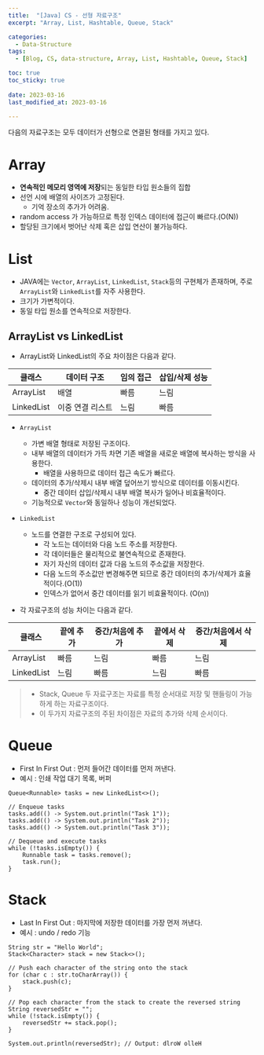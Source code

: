 ```yaml
---
title:  "[Java] CS - 선형 자료구조"
excerpt: "Array, List, Hashtable, Queue, Stack"

categories:
  - Data-Structure
tags:
  - [Blog, CS, data-structure, Array, List, Hashtable, Queue, Stack]

toc: true
toc_sticky: true
 
date: 2023-03-16
last_modified_at: 2023-03-16

---
```


다음의 자료구조는 모두 데이터가 선형으로 연결된 형태를 가지고 있다.

# Array

- **연속적인 메모리 영역에 저장**되는 동일한 타입 원소들의 집합
- 선언 시에 배열의 사이즈가 고정된다.
	- 기억 장소의 추가가 어려움.
- random access 가 가능하므로 특정 인덱스 데이터에 접근이 빠르다.(O(N)) 
- 할당된 크기에서 벗어난 삭제 혹은 삽입 연산이 불가능하다.

# List

- JAVA에는 `Vector`, `ArrayList`, `LinkedList`, `Stack`등의 구현체가 존재하며, 주로 `ArrayList`와 `LinkedList`를 자주 사용한다.
- 크기가 가변적이다.
- 동일 타입 원소를 연속적으로 저장한다.

## ArrayList vs LinkedList

- ArrayList와 LinkedList의 주요 차이점은 다음과 같다.


| 클래스     | 데이터 구조      | 임의 접근 | 삽입/삭제 성능 |
| ---------- | ---------------- | --------- | -------------- |
| ArrayList  | 배열             | 빠름      | 느림           |
| LinkedList | 이중 연결 리스트 | 느림      | 빠름           |

- `ArrayList`
	- 가변 배열 형태로 저장된 구조이다. 
	- 내부 배열의 데이터가 가득 차면 기존 배열을 새로운 배열에 복사하는 방식을 사용한다.
		- 배열을 사용하므로 데이터 접근 속도가 빠르다.
	- 데이터의 추가/삭제시 내부 배열 덮어쓰기 방식으로 데이터를 이동시킨다.
		- 중간 데이터 삽입/삭제시 내부 배열 복사가 일어나 비효율적이다.
	- 기능적으로 `Vector`와 동일하나 성능이 개선되었다.
- `LinkedList`
	- 노드를 연결한 구조로 구성되어 있다.
		- 각 노드는 데이터와 다음 노드 주소를 저장한다.
		- 각 데이터들은 물리적으로 불연속적으로 존재한다.
		- 자기 자신의 데이터 값과 다음 노드의 주소값을 저장한다.
		- 다음 노드의 주소값만 변경해주면 되므로 중간 데이터의 추가/삭제가 효율적이다.(O(1))
		- 인덱스가 없어서 중간 데이터를 읽기 비효율적이다. (O(n))

- 각 자료구조의 성능 차이는 다음과 같다.

| 클래스     | 끝에 추가 | 중간/처음에 추가 | 끝에서 삭제 | 중간/처음에서 삭제 |
| ---------- | --------- | ---------------- | ----------- | ------------------ |
| ArrayList  | 빠름      | 느림             | 빠름        | 느림               |
| LinkedList | 느림      | 빠름             | 느림        | 빠름               |


> - Stack, Queue 두 자료구조는 자료를 특정 순서대로 저장 및 핸들링이 가능하게 하는 자료구조이다.
> - 이 두가지 자료구조의 주된 차이점은 자료의 추가와 삭제 순서이다.


# Queue
- First In First Out : 먼저 들어간 데이터를 먼저 꺼낸다.
- 예시 : 인쇄 작업 대기 목록, 버퍼

```
Queue<Runnable> tasks = new LinkedList<>();

// Enqueue tasks
tasks.add(() -> System.out.println("Task 1"));
tasks.add(() -> System.out.println("Task 2"));
tasks.add(() -> System.out.println("Task 3"));

// Dequeue and execute tasks
while (!tasks.isEmpty()) {
    Runnable task = tasks.remove();
    task.run();
}
```


# Stack

- Last In First Out : 마지막에 저장한 데이터를 가장 먼저 꺼낸다. 
- 예시 : undo / redo 기능


```
String str = "Hello World";
Stack<Character> stack = new Stack<>();

// Push each character of the string onto the stack
for (char c : str.toCharArray()) {
    stack.push(c);
}

// Pop each character from the stack to create the reversed string
String reversedStr = "";
while (!stack.isEmpty()) {
    reversedStr += stack.pop();
}

System.out.println(reversedStr); // Output: dlroW olleH

```